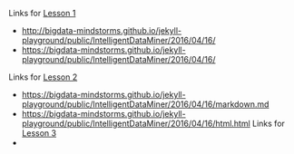 Links for [Lesson 1](https://github.com/bigdata-mindstorms/jekyll-playground/tree/gh-pages/lessons/01)
 * http://bigdata-mindstorms.github.io/jekyll-playground/public/IntelligentDataMiner/2016/04/16/
 * https://bigdata-mindstorms.github.io/jekyll-playground/public/IntelligentDataMiner/2016/04/16/
 
Links for [Lesson 2](https://github.com/bigdata-mindstorms/jekyll-playground/tree/gh-pages/lessons/02)
 * https://bigdata-mindstorms.github.io/jekyll-playground/public/IntelligentDataMiner/2016/04/16/markdown.md
 * https://bigdata-mindstorms.github.io/jekyll-playground/public/IntelligentDataMiner/2016/04/16/html.html
Links for [Lesson 3](https://github.com/bigdata-mindstorms/jekyll-playground/tree/gh-pages/lessons/03)
 *
